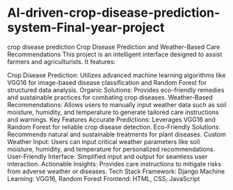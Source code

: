 # AI-driven-crop-disease-prediction-system-Final-year-project
crop disease prediction
Crop Disease Prediction and Weather-Based Care Recommendations
This project is an intelligent interface designed to assist farmers and agriculturists. It features:

Crop Disease Prediction: Utilizes advanced machine learning algorithms like VGG16 for image-based disease classification and Random Forest for structured data analysis.
Organic Solutions: Provides eco-friendly remedies and sustainable practices for combating crop diseases.
Weather-Based Recommendations: Allows users to manually input weather data such as soil moisture, humidity, and temperature to generate tailored care instructions and warnings.
Key Features
Accurate Predictions: Leverages VGG16 and Random Forest for reliable crop disease detection.
Eco-Friendly Solutions: Recommends natural and sustainable treatments for plant diseases.
Custom Weather Input: Users can input critical weather parameters like soil moisture, humidity, and temperature for personalized recommendations.
User-Friendly Interface: Simplified input and output for seamless user interaction.
Actionable Insights: Provides care instructions to mitigate risks from adverse weather or diseases.
Tech Stack
Framework: Django
Machine Learning: VGG16, Random Forest
Frontend: HTML, CSS, JavaScript
